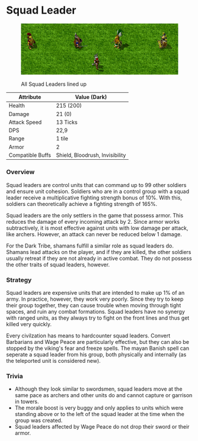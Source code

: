 # Squad Leader

<figure><img src="../.gitbook/assets/Hauptmannlineup.png" alt=""><figcaption><p>All Squad Leaders lined up</p></figcaption></figure>

| Attribute        | Value (Dark)                    |
| ---------------- | ------------------------------- |
| Health           | 215 (200)                       |
| Damage           | 21 (0)                          |
| Attack Speed     | 13 Ticks                        |
| DPS              | 22,9                            |
| Range            | 1 tile                          |
| Armor            | 2                               |
| Compatible Buffs | Shield, Bloodrush, Invisibility |

### Overview <a href="#ueberblick" id="ueberblick"></a>

Squad leaders are control units that can command up to 99 other soldiers and ensure unit cohesion. Soldiers who are in a control group with a squad leader receive a multiplicative fighting strength bonus of 10%. With this, soldiers can theoretically achieve a fighting strength of 165%.

Squad leaders are the only settlers in the game that possess armor. This reduces the damage of every incoming attack by 2. Since armor works subtractively, it is most effective against units with low damage per attack, like archers. However, an attack can never be reduced below 1 damage.

For the Dark Tribe, shamans fulfill a similar role as squad leaders do. Shamans lead attacks on the player, and if they are killed, the other soldiers usually retreat if they are not already in active combat. They do not possess the other traits of squad leaders, however.

### Strategy <a href="#strategie" id="strategie"></a>

Squad leaders are expensive units that are intended to make up 1% of an army. In practice, however, they work very poorly. Since they try to keep their group together, they can cause trouble when moving through tight spaces, and ruin any combat formations. Squad leaders have no synergy with ranged units, as they always try to fight on the front lines and thus get killed very quickly.

Every civilzation has means to hardcounter squad leaders. Convert Barbarians and Wage Peace are particularly effective, but they can also be stopped by the viking's fear and freeze spells. The mayan Banish spell can seperate a squad leader from his group, both physically and internally (as the teleported unit is considered new).

### Trivia <a href="#trivia" id="trivia"></a>

* Although they look similar to swordsmen, squad leaders move at the same pace as archers and other units do and cannot capture or garrison in towers.
* The morale boost is very buggy and only applies to units which were standing above or to the left of the squad leader at the time when the group was created.
* Squad leaders affected by Wage Peace do not drop their sword or their armor.
